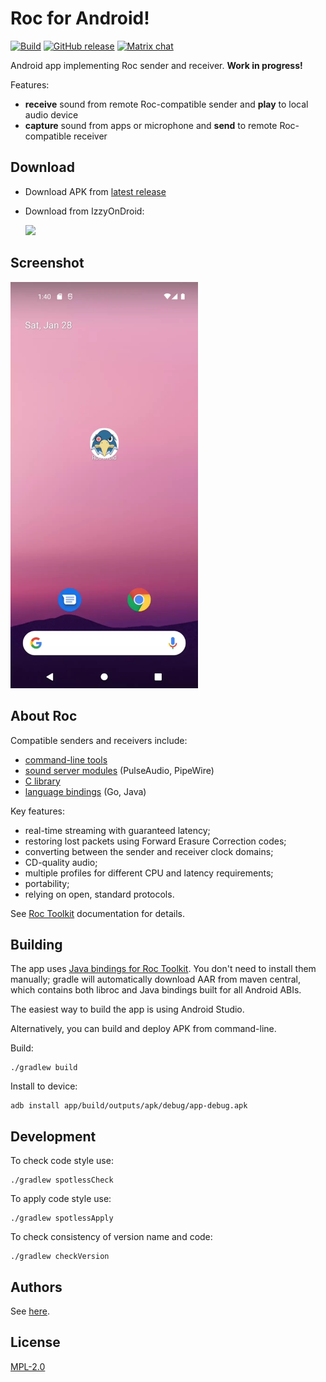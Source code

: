 # Roc for Android!

[![Build](https://github.com/roc-streaming/roc-droid/workflows/build/badge.svg)](https://github.com/roc-streaming/roc-droid/actions) [![GitHub release](https://img.shields.io/github/release/roc-streaming/roc-droid.svg)](https://github.com/roc-streaming/roc-droid/releases) [![Matrix chat](https://matrix.to/img/matrix-badge.svg)](https://app.element.io/#/room/#roc-streaming:matrix.org)

Android app implementing Roc sender and receiver. **Work in progress!**

Features:

* **receive** sound from remote Roc-compatible sender and **play** to local audio device
* **capture** sound from apps or microphone and **send** to remote Roc-compatible receiver

Download
--------

* Download APK from [latest release](https://github.com/roc-streaming/roc-droid/releases/latest)

* Download from IzzyOnDroid:

  <a href='https://apt.izzysoft.de/fdroid/index/apk/org.rocstreaming.rocdroid'><img height='70' src='https://gitlab.com/IzzyOnDroid/repo/-/raw/master/assets/IzzyOnDroid.png'></a>

Screenshot
----------

<img src="https://raw.githubusercontent.com/roc-streaming/roc-droid/master/screenshot.webp" data-canonical-src="https://raw.githubusercontent.com/roc-streaming/roc-droid/master/screenshot.webp" width="300"/>

About Roc
---------

Compatible senders and receivers include:

* [command-line tools](https://roc-streaming.org/toolkit/docs/tools/command_line_tools.html)
* [sound server modules](https://roc-streaming.org/toolkit/docs/tools/sound_server_modules.html) (PulseAudio, PipeWire)
* [C library](https://roc-streaming.org/toolkit/docs/api.html)
* [language bindings](https://github.com/roc-streaming/roc-java/) (Go, Java)

Key features:

* real-time streaming with guaranteed latency;
* restoring lost packets using Forward Erasure Correction codes;
* converting between the sender and receiver clock domains;
* CD-quality audio;
* multiple profiles for different CPU and latency requirements;
* portability;
* relying on open, standard protocols.

See [Roc Toolkit](https://github.com/roc-streaming/roc-toolkit) documentation for details.

Building
--------

The app uses [Java bindings for Roc Toolkit](https://github.com/roc-streaming/roc-java). You don't need to install them manually; gradle will automatically download AAR from maven central, which contains both libroc and Java bindings built for all Android ABIs.

The easiest way to build the app is using Android Studio.

Alternatively, you can build and deploy APK from command-line.

Build:

```
./gradlew build
```

Install to device:

```
adb install app/build/outputs/apk/debug/app-debug.apk
```

Development
-----------

To check code style use:

```
./gradlew spotlessCheck
```

To apply code style use:

```
./gradlew spotlessApply
```

To check consistency of version name and code:

```
./gradlew checkVersion
```

Authors
-------

See [here](https://github.com/roc-streaming/roc-droid/graphs/contributors).

License
-------

[MPL-2.0](LICENSE)
